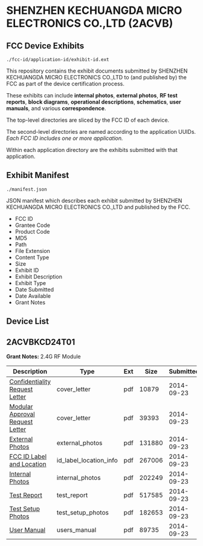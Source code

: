 # SHENZHEN KECHUANGDA MICRO ELECTRONICS CO.,LTD (2ACVB)
## FCC Device Exhibits

```
./fcc-id/application-id/exhibit-id.ext
```

This repository contains the exhibit documents submitted by SHENZHEN KECHUANGDA MICRO ELECTRONICS CO.,LTD to (and published by) the FCC as part of the device certification process.

These exhibits can include **internal photos**, **external photos**, **RF test reports**, **block diagrams**, **operational descriptions**, **schematics**, **user manuals**, and various **correspondence**.

The top-level directories are sliced by the FCC ID of each device.

The second-level directories are named according to the application UUIDs. *Each FCC ID includes one or more application.*

Within each application directory are the exhibits submitted with that application. 

## Exhibit Manifest

```
./manifest.json
```

JSON manifest which describes each exhibit submitted by SHENZHEN KECHUANGDA MICRO ELECTRONICS CO.,LTD and published by the FCC.

- FCC ID
- Grantee Code
- Product Code
- MD5
- Path
- File Extension
- Content Type
- Size
- Exhibit ID
- Exhibit Description
- Exhibit Type
- Date Submitted
- Date Available
- Grant Notes

## Device List
## 2ACVBKCD24T01
**Grant Notes:** 2.4G RF Module

| Description | Type | Ext | Size | Submitted | Available |
| ----------- | ---- | --- | ---- | --------- | --------- |
| [Confidentiality Request Letter](2ACVBKCD24T01/65f010e9a0a30b50073297f51824a250/2398943.pdf) | cover_letter | pdf | 10879 | 2014-09-23 | 2014-09-23 |
| [Modular Approval Request Letter](2ACVBKCD24T01/65f010e9a0a30b50073297f51824a250/2398944.pdf) | cover_letter | pdf | 39393 | 2014-09-23 | 2014-09-23 |
| [External Photos](2ACVBKCD24T01/65f010e9a0a30b50073297f51824a250/2398945.pdf) | external_photos | pdf | 131880 | 2014-09-23 | 2014-09-23 |
| [FCC ID Label and Location](2ACVBKCD24T01/65f010e9a0a30b50073297f51824a250/2398947.pdf) | id_label_location_info | pdf | 267006 | 2014-09-23 | 2014-09-23 |
| [Internal Photos](2ACVBKCD24T01/65f010e9a0a30b50073297f51824a250/2398946.pdf) | internal_photos | pdf | 202249 | 2014-09-23 | 2014-09-23 |
| [Test Report](2ACVBKCD24T01/65f010e9a0a30b50073297f51824a250/2398948.pdf) | test_report | pdf | 517585 | 2014-09-23 | 2014-09-23 |
| [Test Setup Photos](2ACVBKCD24T01/65f010e9a0a30b50073297f51824a250/2398949.pdf) | test_setup_photos | pdf | 182653 | 2014-09-23 | 2014-09-23 |
| [User Manual](2ACVBKCD24T01/65f010e9a0a30b50073297f51824a250/2398950.pdf) | users_manual | pdf | 89735 | 2014-09-23 | 2014-09-23 |
